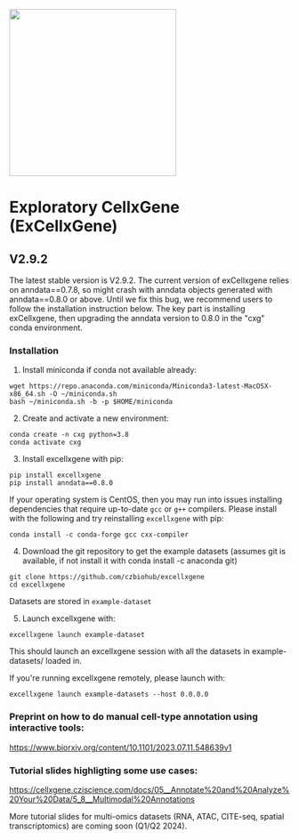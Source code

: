 <img src="./cellxgene-logo.png" width="300">

# Exploratory CellxGene (ExCellxGene)


## V2.9.2
The latest stable version is V2.9.2. The current version of exCellxgene relies on anndata==0.7.8, so might crash with anndata objects generated with anndata==0.8.0 or above. Until we fix this bug, we recommend users to follow the installation instruction below. The key part is installing exCellxgene, then upgrading the anndata version to 0.8.0 in the "cxg" conda environment.

### Installation

1. Install miniconda if conda not available already:

```
wget https://repo.anaconda.com/miniconda/Miniconda3-latest-MacOSX-x86_64.sh -O ~/miniconda.sh
bash ~/miniconda.sh -b -p $HOME/miniconda
```

2. Create and activate a new environment:

```
conda create -n cxg python=3.8
conda activate cxg
```

3. Install excellxgene with pip:
```
pip install excellxgene
pip install anndata==0.8.0
```

If your operating system is CentOS, then you may run into issues installing dependencies that require up-to-date `gcc` or `g++` compilers. Please install with the following and try reinstalling `excellxgene` with pip:
```
conda install -c conda-forge gcc cxx-compiler
```

4. Download the git repository to get the example datasets (assumes git is available, if not install it with conda install -c anaconda git)
```
git clone https://github.com/czbiohub/excellxgene
cd excellxgene
```
Datasets are stored in `example-dataset`

5. Launch excellxgene with:
```
excellxgene launch example-dataset
```


This should launch an excellxgene session with all the datasets in example-datasets/ loaded in.

If you're running excellxgene remotely, please launch with:
```
excellxgene launch example-datasets --host 0.0.0.0
```

### Preprint on how to do manual cell-type annotation using interactive tools: 
https://www.biorxiv.org/content/10.1101/2023.07.11.548639v1

### Tutorial slides highligting some use cases:
https://cellxgene.cziscience.com/docs/05__Annotate%20and%20Analyze%20Your%20Data/5_8__Multimodal%20Annotations

More tutorial slides for multi-omics datasets (RNA, ATAC, CITE-seq, spatial transcriptomics) are coming soon (Q1/Q2 2024).
